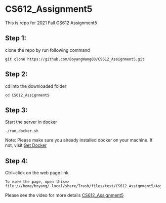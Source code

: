 # CS612_Assignment5
This is repo for 2021 Fall CS612 Assignment5
        
## Step 1:
clone the repo by run following command 
```
git clone https://github.com/BoyangWang00/CS612_Assignment5.git
```
## Step 2:
cd into the downloaded folder 

```
cd CS612_Assignment5
```

## Step 3:
Start the server in docker
```
./run_docker.sh
```
Note: Please make sure you already installed docker on your machine. If not, visit [Get Docker](https://docs.docker.com/get-docker/)

## Step 4:
Ctrl+click on the web page link
```
To view the page, open this=> file:///home/boyang/.local/share/Trash/files/test/CS612_Assignment5/Assignment5.html
```

Please see the video for more details [CS612_Assignment5]()
